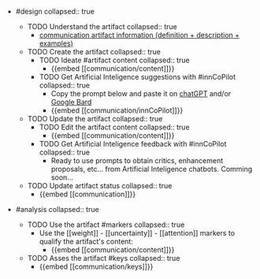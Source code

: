 
- #design
   collapsed:: true
  - TODO Understand the artifact
    collapsed:: true
    - [communication artifact information (definition + description + examples)](https://go.innbok.com/#/page/innBoK%2Fcommunication%2Finfo)
  - TODO Create the artifact
     collapsed:: true
    - TODO Ideate #artifact content
      collapsed:: true
      - {{embed [[communication/content]]}}
    - TODO Get Artificial Inteligence suggestions with #innCoPilot
      collapsed:: true
      - Copy the prompt below and paste it on [chatGPT](https://chat.openai.com) and/or [Google Bard](https://bard.google.com/chat)
      - {{embed [[communication/innCoPilot]]}}
  - TODO Update the artifact
    collapsed:: true
    - TODO Edit the artifact content
     collapsed:: true
      - {{embed [[communication/content]]}}
    - TODO Get Artificial Inteligence feedback with #innCoPilot
      collapsed:: true
      - Ready to use prompts to obtain critics, enhancement proposals, etc... from Artificial Inteligence chatbots. Comming soon...
  - TODO Update artifact status
    collapsed:: true
    - {{embed [[communication]]}}


- #analysis
  collapsed:: true
  - TODO Use the artifact #markers
    collapsed:: true
    - Use the [[weight]] - [[uncertainty]] - [[attention]] markers to qualify the artifact's content:
      - {{embed [[communication/content]]}}
  - TODO Asses the artifact #keys
    collapsed:: true
    - {{embed [[communication/keys]]}}



